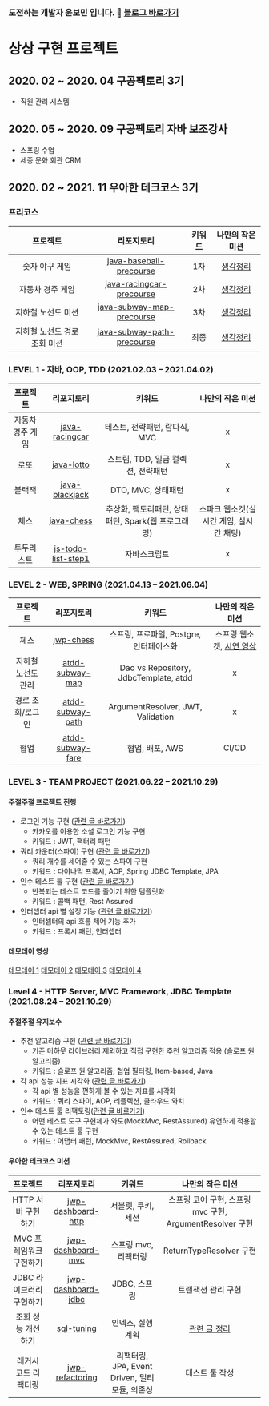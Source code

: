 ### 도전하는 개발자 윤보민 입니다. 🐥 [블로그 바로가기](https://nabom.oopy.io/)
# 상상 구현 프로젝트
## 2020. 02 ~ 2020. 04 구공팩토리 3기
- 직원 관리 시스템

## 2020. 05 ~ 2020. 09 구공팩토리 자바 보조강사
- 스프링 수업
- 세종 문화 회관 CRM

## 2020. 02 ~ 2021. 11 우아한 테크코스 3기
### 프리코스
|프로젝트 |리포지토리|키워드|나만의 작은 미션|
|:------:|:---------:|:---------:|:---------:|
|숫자 야구 게임|[java-baseball-precourse](https://github.com/qhals321/java-baseball-precourse/tree/bomin)|1차|[생각정리](https://cobalt-cuticle-030.notion.site/0822cccf3d8d49dd8864e5752c91938e)|
|자동차 경주 게임|[java-racingcar-precourse](https://github.com/qhals321/java-racingcar-precourse/tree/bomin)|2차|[생각정리](https://cobalt-cuticle-030.notion.site/b7e818c6c3d6483f80a5d291ccc91f5b)|
|지하철 노선도 미션|[java-subway-map-precourse](https://github.com/qhals321/java-subway-map-precourse/tree/bomin)|3차|[생각정리](https://cobalt-cuticle-030.notion.site/da55986ea4ae4e558c62adef7107b51c)|
|지하철 노선도 경로 조회 미션|[java-subway-path-precourse](https://github.com/qhals321/java-subway-path-precourse/tree/bomin)|최종|[생각정리](https://cobalt-cuticle-030.notion.site/8d233b92fdb7440f9fc1922a8322a132)|

### LEVEL 1 - 자바, OOP, TDD (2021.02.03 – 2021.04.02)
|프로젝트 |리포지토리|키워드|나만의 작은 미션|
|:------:|:---------:|:---------:|:---------:|
|자동차 경주 게임|[java-racingcar](https://github.com/qhals321/java-racingcar/tree/qhals321)|테스트, 전략패턴, 람다식, MVC|x|
|로또|[java-lotto](https://github.com/qhals321/java-lotto/tree/qhals321)|스트림, TDD, 일급 컬렉션, 전략패턴|x|
|블랙잭|[java-blackjack](https://github.com/qhals321/java-blackjack/tree/qhals321)|DTO, MVC, 상태패턴|x|
|체스|[java-chess](https://github.com/qhals321/java-chess/tree/qhals321)|추상화, 팩토리패턴, 상태패턴, Spark(웹 프로그래밍)|스파크 웹소켓(실시간 게임, 실시간 채팅)|
|투두리스트|[js-todo-list-step1](https://github.com/qhals321/js-todo-list-step1/tree/qhals321)|자바스크립트|x|
### LEVEL 2 - WEB, SPRING (2021.04.13 – 2021.06.04)
|프로젝트 |리포지토리|키워드|나만의 작은 미션|
|:------:|:---------:|:---------:|:---------:|
|체스|[jwp-chess](https://github.com/qhals321/jwp-chess/tree/qhals321)|스프링, 프로파일, Postgre, 인터페이스화|스프링 웹소켓, [시연 영상](https://youtu.be/RO18pX8HCxE)|
|지하철 노선도 관리|[atdd-subway-map](https://github.com/qhals321/atdd-subway-map/tree/qhals321)|Dao vs Repository, JdbcTemplate, atdd|x|
|경로 조회/로그인|[atdd-subway-path](https://github.com/qhals321/atdd-subway-path/tree/qhals321)|ArgumentResolver, JWT, Validation|x|
|협업|[atdd-subway-fare](https://github.com/qhals321/atdd-subway-fare/tree/qhals321)|협업, 배포, AWS|CI/CD|

### LEVEL 3 - TEAM PROJECT (2021.06.22 – 2021.10.29)
#### 주절주절 프로젝트 진행
- 로그인 기능 구현 ([관련 글 바로가기](https://nabom.oopy.io/2417da6e-f5ab-4c3a-8025-ae2e42d72132))
  - 카카오를 이용한 소셜 로그인 기능 구현
  - 키워드 : JWT, 팩터리 패턴
- 쿼리 카운터(스파이) 구현 ([관련 글 바로가기](https://nabom.oopy.io/fc12d0b4-274f-4301-b5df-b392a8141012))
  - 쿼리 개수를 세어줄 수 있는 스파이 구현
  - 키워드 : 다이나믹 프록시, AOP, Spring JDBC Template, JPA
- 인수 테스트 툴 구현 ([관련 글 바로가기](https://nabom.oopy.io/3bb9e92b-72ea-46d3-ac44-ee94cbbab4cd))
  - 반복되는 테스트 코드를 줄이기 위한 템플릿화
  - 키워드 : 콜백 패턴, Rest Assured
- 인터셉터 api 별 설정 기능 ([관련 글 바로가기](https://nabom.oopy.io/3317d457-f6f2-4d96-b5d3-95a63a03623e))
  - 인터셉터의 api 흐름 제어 기능 추가
  - 키워드 : 프록시 패턴, 인터셉터
#### 데모데이 영상
[데모데이 1](https://www.youtube.com/watch?v=qLuCzTckx98)
[데모데이 2](https://www.youtube.com/watch?v=cqjXMq9cmKA)
[데모데이 3](https://www.youtube.com/watch?v=eumEIMeQ7n4)
[데모데이 4](https://www.youtube.com/watch?v=jAVF3R6FGO4&t=326s)

### Level 4 - HTTP Server, MVC Framework, JDBC Template (2021.08.24 – 2021.10.29)
#### 주절주절 유지보수
- 추천 알고리즘 구현 ([관련 글 바로가기](https://nabom.oopy.io/0f903cd0-6504-4004-bf6d-169ede886f2a))
  - 기존 머하웃 라이브러리 제외하고 직접 구현한 추천 알고리즘 적용 (슬로프 원 알고리즘)
  - 키워드 : 슬로프 원 알고리즘, 협업 필터링, Item-based, Java
- 각 api 성능 지표 시각화 ([관련 글 바로가기](https://nabom.oopy.io/af908b1e-aca7-43d7-bad3-c8ee0a349901))
  - 각 api 별 성능을 편하게 볼 수 있는 지표를 시각화
  - 키워드 : 쿼리 스파이, AOP, 리플렉션, 클라우드 와치
- 인수 테스트 툴 리팩토링([관련 글 바로가기](https://nabom.oopy.io/75ef5c7b-f928-42c2-bbb0-00a7283beae2))
  - 어떤 테스트 도구 구현체가 와도(MockMvc, RestAssured) 유연하게 적용할 수 있는 테스트 툴 구현
  - 키워드 : 어댑터 패턴, MockMvc, RestAssured, Rollback

#### 우아한 테크코스 미션
|프로젝트 |리포지토리|키워드|나만의 작은 미션|
|:------:|:---------:|:---------:|:---------:|
|HTTP 서버 구현하기|[jwp-dashboard-http](https://github.com/qhals321/jwp-dashboard-http/tree/qhals321)|서블릿, 쿠키, 세션|스프링 코어 구현, 스프링 mvc 구현, ArgumentResolver 구현|
|MVC 프레임워크 구현하기|[jwp-dashboard-mvc](https://github.com/qhals321/jwp-dashboard-mvc/tree/qhals321)|스프링 mvc, 리팩터링|ReturnTypeResolver 구현|
|JDBC 라이브러리 구현하기|[jwp-dashboard-jdbc](https://github.com/qhals321/jwp-dashboard-jdbc/tree/qhals321)|JDBC, 스프링|트랜잭션 관리 구현|
|조회 성능 개선하기|[sql-tuning](https://github.com/qhals321/sql-tuning/tree/qhals321)|인덱스, 실행계획|[관련 글 정리](https://nabom.oopy.io/2ab7b78a-9130-42c2-8072-43440a2ea416)|
|레거시 코드 리팩터링|[jwp-refactoring](https://github.com/qhals321/jwp-refactoring/tree/qhals321)|리팩터링, JPA, Event Driven, 멀티모듈, 의존성|테스트 툴 작성|
